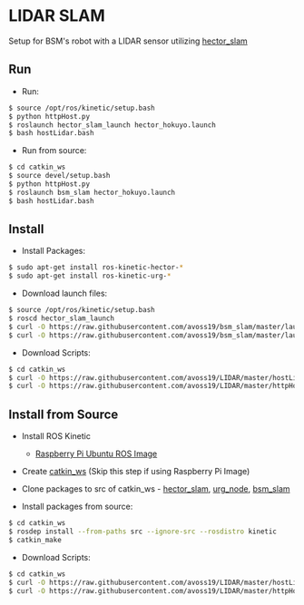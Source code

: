 # LIDAR SLAM

Setup for BSM's robot with a LIDAR sensor utilizing [hector_slam](https://github.com/tu-darmstadt-ros-pkg/hector_slam)

## Run

- Run:

```bash
$ source /opt/ros/kinetic/setup.bash
$ python httpHost.py
$ roslaunch hector_slam_launch hector_hokuyo.launch
$ bash hostLidar.bash
```

- Run from source:

```Bash
$ cd catkin_ws
$ source devel/setup.bash
$ python httpHost.py
$ roslaunch bsm_slam hector_hokuyo.launch
$ bash hostLidar.bash
```

## Install

- Install Packages:

```bash
$ sudo apt-get install ros-kinetic-hector-*
$ sudo apt-get install ros-kinetic-urg-*
```

- Download launch files:

```bash
$ source /opt/ros/kinetic/setup.bash
$ roscd hector_slam_launch
$ curl -O https://raw.githubusercontent.com/avoss19/bsm_slam/master/launch/default_mapping.launch
$ curl -O https://raw.githubusercontent.com/avoss19/bsm_slam/master/launch/hector_hokuyo.launch
```

- Download Scripts:

```bash
$ cd catkin_ws
$ curl -O https://raw.githubusercontent.com/avoss19/LIDAR/master/hostLidar.bash
$ curl -O https://raw.githubusercontent.com/avoss19/LIDAR/master/httpHost.py
```



## Install from Source

- Install ROS Kinetic
  - [Raspberry Pi Ubuntu ROS Image](https://downloads.ubiquityrobotics.com/pi.html)


- Create [catkin_ws](http://wiki.ros.org/catkin/Tutorials/create_a_workspace) (Skip this step if using Raspberry Pi Image)
- Clone packages to src of catkin_ws - [hector_slam](https://github.com/tu-darmstadt-ros-pkg/hector_slam), [urg_node](https://github.com/ros-drivers/urg_node), [bsm_slam](https://github.com/avoss19/bsm_slam)
- Install packages from source:

```bash
$ cd catkin_ws
$ rosdep install --from-paths src --ignore-src --rosdistro kinetic
$ catkin_make
```

- Download Scripts:

```bash
$ cd catkin_ws
$ curl -O https://raw.githubusercontent.com/avoss19/LIDAR/master/hostLidar.bash
$ curl -O https://raw.githubusercontent.com/avoss19/LIDAR/master/httpHost.py
```
